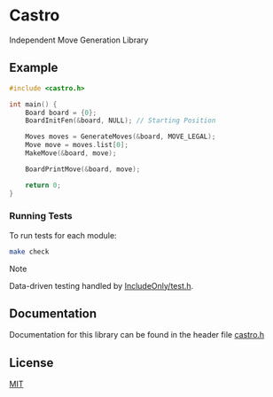 # Castro

Independent Move Generation Library

## Example

```c
#include <castro.h>

int main() {
    Board board = {0};
    BoardInitFen(&board, NULL); // Starting Position

    Moves moves = GenerateMoves(&board, MOVE_LEGAL);
    Move move = moves.list[0];
    MakeMove(&board, move);

    BoardPrintMove(&board, move);

    return 0;
}
```
### Running Tests

To run tests for each module:

```bash
make check
```
> [!NOTE]
> Data-driven testing handled by
> [IncludeOnly/test.h](https://github.com/KDesp73/IncludeOnly/blob/main/libs/test.h).

## Documentation

Documentation for this library can be found in the header file [castro.h](./src/castro.h)

## License

[MIT](./LICENSE)
